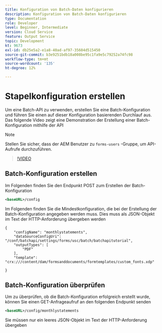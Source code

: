 ```yaml
---
title: Konfiguration von Batch-Daten konfigurieren
description: Konfiguration von Batch-Daten konfigurieren
type: Documentation
role: Developer
level: Beginner, Intermediate
version: Cloud Service
feature: Output Service
topic: Development
kt: 9673
exl-id: db25e5a2-e1a8-40ad-af97-35604d515450
source-git-commit: b3e9251bdb18a008be95c1fa9e5c79252a74fc98
workflow-type: tm+mt
source-wordcount: '135'
ht-degree: 12%

---
```


# Stapelkonfiguration erstellen

Um eine Batch-API zu verwenden, erstellen Sie eine Batch-Konfiguration und führen Sie einen auf dieser Konfiguration basierenden Durchlauf aus. Das folgende Video zeigt eine Demonstration der Erstellung einer Batch-Konfiguration mithilfe der API

>[!NOTE]
>Stellen Sie sicher, dass der AEM Benutzer zu ```forms-users``` -Gruppe, um API-Aufrufe durchzuführen.


>[!VIDEO](https://video.tv.adobe.com/v/340241?quality=12&learn=on)

## Batch-Konfiguration erstellen

Im Folgenden finden Sie den Endpunkt POST zum Erstellen der Batch-Konfiguration

```xml
<baseURL>/config
```

Im Folgenden finden Sie die Mindestkonfiguration, die bei der Erstellung der Batch-Konfiguration angegeben werden muss. Dies muss als JSON-Objekt im Text der HTTP-Anforderung übergeben werden

```
{
	"configName": "monthlystatements",
	"dataSourceConfigUri": "/conf/batchapi/settings/forms/usc/batch/batchapitutorial",
	"outputTypes": [
		"PDF"
	],
	"template": "crx:///content/dam/formsanddocuments/formtemplates/custom_fonts.xdp"

}
```

## Batch-Konfiguration überprüfen

Um zu überprüfen, ob die Batch-Konfiguration erfolgreich erstellt wurde, können Sie einen GET-Anfrageaufruf an den folgenden Endpunkt senden


```xml
<baseURL>/config/monthlystatements
```

Sie müssen nur ein leeres JSON-Objekt im Text der HTTP-Anforderung übergeben
